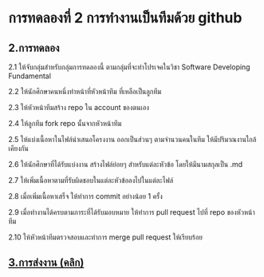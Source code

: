 # การทดลองที่ 2 การทำงานเป็นทีมด้วย github #

## 2.การทดลอง ##

2.1 ให้จับกลุ่มสำหรับกลุ่มการทดลองนี้ ตามกลุ่มที่จะทำโปรเจคในวิชา Software Developing Fundamental

2.2 ให้นักศึกษาคนหนึ่งทำหน้าที่หัวหน้าทีม ที่เหลือเป็นลูกทีม

2.3 ให้หัวหน้าทีมสร้าง repo ใน account ของตนเอง

2.4 ให้ลูกทีม fork repo นั้นจากหัวหน้าทีม

2.5 ให้แบ่งเนื้อหาในไฟล์นำเสนอโครงงาน ออกเป็นส่วนๆ ตามจำนวนคนในทีม ให้มีปริมาณงานใกล้เคียงกัน

2.6 ให้นักศึกษาที่ได้รับแบ่งงาน สร้างไฟล์ย่อยๆ สำหรับแต่ละหัวข้อ โดยให้มีนามสกุลเป็น .md

2.7 ให้เพิ่มเนื้อหาตามที่รับผิดชอบในแต่ละหัวข้อลงไปในแต่ละไฟล์ 

2.8 เมื่อเพิ่มเนื้อหาเสร็จ ให้ทำการ commit อย่างน้อย 1 ครั้ง

2.9 เมื่อทำงานได้ครบตามภาระที่ได้รับมอบหมาย ให้ทำการ pull request ไปที่ repo ของหัวหน้าทีม

2.10 ให้หัวหน้าทีมตรวจสอบและทำการ merge pull request ให้เรียบร้อย


## [3.การส่งงาน (คลิก)](2-report.md) ##